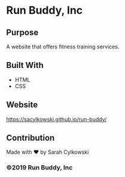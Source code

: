 # Run Buddy, Inc

## Purpose
A website that offers fitness training services. 

## Built With
* HTML
* CSS

## Website
https://sacylkowski.github.io/run-buddy/

## Contribution
Made with ❤️ by Sarah Cylkowski

### ©️2019 Run Buddy, Inc 
